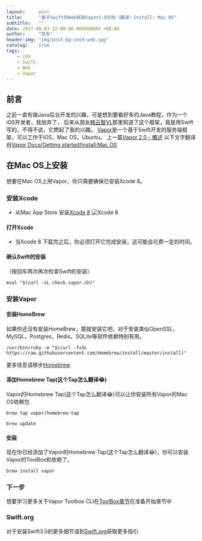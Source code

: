 ```yaml
---
layout:     post
title:      "基于Swift的Web框架Vapor2.0文档（翻译）Install: Mac OS"
subtitle:   ""
date: 2017-08-03 12:00:00.000000000 +08:00
author:     "范东"
header-img: "img/post-bg-ios9-web.jpg"
catalog:    true
tags:
    - iOS
    - Swift
    - Web
    - Vapor
---
```

## 前言
之前一直有做Java后台开发的兴趣，可是想到要看好多的Java教程，作为一个iOS开发者，我放弃了，
后来从朋友[韩云智VL](http://www.jianshu.com/u/92f7630a351b)那里知道了这个框架，竟是用Swift写的，不得不说，它燃起了我的兴趣。
[Vapor](http://vapor.codes)是一个基于Swift开发的服务端框架，可以工作于iOS，Mac OS，Ubuntu。
上一篇[Vapor 2.0 - 概述](http://www.jianshu.com/p/0c0c6554e472)
以下文字翻译自[Vapor Docs/Getting started/Install:Mac OS](https://docs.vapor.codes/2.0/getting-started/install-on-macos/)
## 在Mac OS上安装
想要在Mac OS上用Vapor，你只需要确保已安装Xcode 8。

### 安装Xcode
*  从Mac App Store 安装[Xcode 8](https://itunes.apple.com/us/app/xcode/id497799835?mt=12)
![Xcode 8](http://om2bks7xs.bkt.clouddn.com/2017-08-03-Swift-Vapor-Web-01-1.png)

#### 打开Xcode
* 当Xcode 8 下载完之后，你必须打开它完成安装，这可能会花费一定的时间。

#### 确认Swift的安装
（按回车两次再次检查Swift的安装）
```
eval "$(curl -sL check.vapor.sh)"
```
### 安装Vapor
#### 安装HomeBrew
如果你还没有安装HomeBrew，那就安装它吧，对于安装类似OpenSSL，MySQL，Postgres，Redis，SQLite等软件依赖特别有用。
```
/usr/bin/ruby -e "$(curl -fsSL https://raw.githubusercontent.com/Homebrew/install/master/install)"
```
更多信息请移步[Homebrew](https://brew.sh)
#### 添加Homebrew Tap(这个Tap怎么翻译😂)
Vapor的Homebrew Tap(这个Tap怎么翻译😂)可以让你安装所有Vapor的Mac OS依赖包
```
brew tap vapor/homebrew-tap
```
```
brew update
```
#### 安装
现在你已经添加了Vapor的Homebrew Tap(这个Tap怎么翻译😂)，你可以安装Vapor的ToolBox和依赖了。
```
brew install vapor
```
### 下一步
想要学习更多关于Vapor Toolbox CLI在[ToolBox章节](https://docs.vapor.codes/2.0/getting-started/toolbox/)在准备开始章节中

### Swift.org
对于安装Swift3.0的更多细节请到[Swift.org](https://swift.org/)获取更多指引


